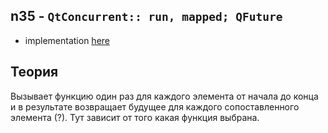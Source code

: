 ## n35 - `QtConcurrent:: run, mapped; QFuture`

- implementation [here](./main.cpp)

## Теория

Вызывает функцию один раз для каждого элемента от начала до конца и
в результате возвращает будущее для каждого сопоставленного элемента (?).
Тут зависит от того какая функция выбрана.